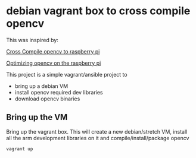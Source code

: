 # debian vagrant box to cross compile opencv

This was inspired by:

[Cross Compile opencv to raspberry pi](https://solarianprogrammer.com/2018/12/18/cross-compile-opencv-raspberry-pi-raspbian/)

[Optimizing opencv on the raspberry pi](https://www.pyimagesearch.com/2017/10/09/optimizing-opencv-on-the-raspberry-pi/)

This project is a simple vagrant/ansible project to 
* bring up a debian VM
* install opencv required dev libraries
* download opencv binaries

## Bring up the VM
Bring up the vagrant box. This will create a new debian/stretch VM, install all the arm development libraries on it and compile/install/package opencv

```bash
vagrant up
```

